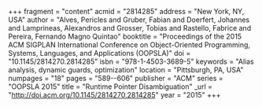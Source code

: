 +++
fragment = "content"
acmid = "2814285"
address = "New York, NY, USA"
author = "Alves, Pericles and Gruber, Fabian and Doerfert, Johannes and Lamprineas, Alexandros and Grosser, Tobias and Rastello, Fabrice and Pereira, Fernando Magno Quintao"
booktitle = "Proceedings of the 2015 ACM SIGPLAN International Conference on Object-Oriented Programming, Systems, Languages, and Applications (OOPSLA)"
doi = "10.1145/2814270.2814285"
isbn = "978-1-4503-3689-5"
keywords = "Alias analysis, dynamic guards, optimization"
location = "Pittsburgh, PA, USA"
numpages = "18"
pages = "589--606"
publisher = "ACM"
series = "OOPSLA 2015"
title = "Runtime Pointer Disambiguation"
_url = "http://doi.acm.org/10.1145/2814270.2814285"
year = "2015"
+++
